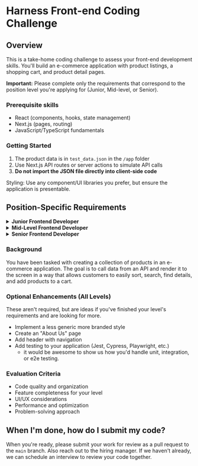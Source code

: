 # Harness Front-end Coding Challenge

## Overview

This is a take-home coding challenge to assess your front-end development skills. You'll build an e-commerce application with product listings, a shopping cart, and product detail pages.

**Important:** Please complete only the requirements that correspond to the position level you're applying for (Junior, Mid-level, or Senior).

### Prerequisite skills

- React (components, hooks, state management)
- Next.js (pages, routing)
- JavaScript/TypeScript fundamentals

### Getting Started

1. The product data is in `test_data.json` in the `/app` folder
2. Use Next.js API routes or server actions to simulate API calls
3. **Do not import the JSON file directly into client-side code**

Styling: Use any component/UI libraries you prefer, but ensure the application is presentable.

## Position-Specific Requirements

<details>
<summary><strong>Junior Frontend Developer</strong></summary>

### Junior Frontend Developer

**Required Features:**

1. **Product Collection Page**
   - Display products in an organized grid/list
   - Implement basic filtering and sorting
   - Show product images, names, and prices

2. **Shopping Cart**
   - Add/remove items
   - Display cart total
   - Show quantity of each item
   - Prevent adding out-of-stock items

3. **Product Details Page**
   - Display product information
   - Show product image
   - Add to cart functionality
   - Display stock availability

**Technical Focus:**

- Clean component structure
- Basic state management
- Responsive design
- Readable code

</details>

<details>
<summary><strong>Mid-Level Frontend Developer</strong></summary>

### Mid-Level Frontend Developer

**Required Features:**
*All Junior requirements, plus:*

1. **Enhanced Product Collection**
   - Implement pagination
   - Add search functionality
   - More advanced filtering options

2. **Advanced Cart Features**
   - Quantity adjustments
   - Stock validation
   - Cart persistence between page navigation
   - Total calculation with tax/shipping estimates
     - no need to ping external apis for this, a simple guesstimate of those
       values will suffice.

3. **Improved Product Details**
   - Image display with zoom capability
   - Related products section (show other products in category)

**Technical Focus:**

- Efficient state management
- Error handling
- Code organization and reusability
- Performance considerations

</details>

<details>
<summary><strong>Senior Frontend Developer</strong></summary>

### Senior Frontend Developer

**Required Features:**
*All Mid-level requirements, plus:*

1. **Advanced Collection Features**
   - Performance optimizations for large datasets (`test_data_large.json`)
   - Category-based collection pages
   - Advanced filtering and sorting options
   - Consider implementing infinite scroll

2. **Complete Shopping Experience**
   - Full checkout flow (you can fake the transaction, there's no need for a
     backend to save this)
   - Cart persistence between sessions
   - Order summary
   - Form validation

3. **Polished User Experience**
   - Loading states
   - Error boundaries
   - Accessibility considerations
   - Performance optimizations

**Technical Focus:**

- Advanced state management patterns
- Architecture and scalability
- Performance optimization techniques

</details>

### Background

You have been tasked with creating a collection of products in an e-commerce
application. The goal is to call data from an API and render it to the screen in
a way that allows customers to easily sort, search, find details, and add
products to a cart.

### Optional Enhancements (All Levels)

These aren't required, but are ideas if you've finished your level's requirements
and are looking for more.

- Implement a less generic more branded style
- Create an "About Us" page
- Add header with navigation
- Add testing to your application (Jest, Cypress, Playwright, etc.)
  - it would be awesome to show us how you'd handle unit, integration, or e2e testing.

### Evaluation Criteria

- Code quality and organization
- Feature completeness for your level
- UI/UX considerations
- Performance and optimization
- Problem-solving approach

## When I'm done, how do I submit my code?

When you're ready, please submit your work for review as a pull request to the
`main` branch. Also reach out to the hiring manager. If we haven't already, we
can schedule an interview to review your code together.
